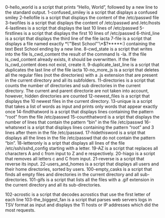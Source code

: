0-hello_world is a script that prints “Hello, World”, followed by a new line to the standard output.
1-confused_smiley is a script that displays a confused smiley
2-hellofile is a script that displays the content of the /etc/passwd file
3-twofiles is a script that displays the content of /etc/passwd and /etc/hosts 
4-lastlines is a script that displays the last 10 lines of /etc/passwd
5-firstlines is a script that displays the first 10 lines of /etc/passwd
6-third_line is a script that displays the third line of the file iacta
7-file is a script that displays a file named exactly \*\\'"Best School"\'\\*$\?\*\*\*\*\*:) containing the text Best School ending by a new line.
8-cwd_state is a script that writes into the file ls_cwd_content the result of the command ls -la. If the file ls_cwd_content already exists, it should be overwritten. If the file ls_cwd_content does not exist, create it.
9-duplicate_last_line is a script that duplicates the last line of the file iacta
10-no_more_js is a script that deletes all the regular files (not the directories) with a .js extension that are present in the current directory and all its subfolders.
11-directories is a script that counts the number of directories and sub directories in the current directory. The current and parent directorie are not taken into account, however, hidden directories are counted
12-newest_files is  a script that displays the 10 newest files in the current directory.
13-unique is a script that takes a list of words as input and prints only words that appear exactly once
14-findthatword is a script that displays lines containing the pattern “root” from the file /etc/passwd
15-countthatword is a sript that displays  the number of lines that contain the pattern “bin” in the file /etc/passwd
16-whatsnext is a sript that displays lines containing the pattern “root” and 3 lines after them in the file /etc/passwd.
17-hidethisword is a sript that displays all the lines in the file /etc/passwd that do not contain the pattern “bin”.
18-letteronly is a sript that displays  all lines of the file /etc/ssh/sshd_config starting with a letter.
19-AZ is a script that replaces all characters A and c from input to Z and e respectively.
20-hiago is a script that removes all letters c and C from input.
21-reverse is  a script that reverse its input.
22-users_and_homes is a script that displays all users and their home directories, sorted by users.
100-empty_casks is a script that finds all empty files and directories in the current directory and all sub-directories.
101-gifs is a script that lists all the files with a .gif extension in the current directory and all its sub-directories.

102-acrostic is a script that decodes acrostics that use the first letter of each line
103-the_biggest_fan is a script that parses web servers logs in TSV format as input and displays the 11 hosts or IP addresses which did the most requests.

